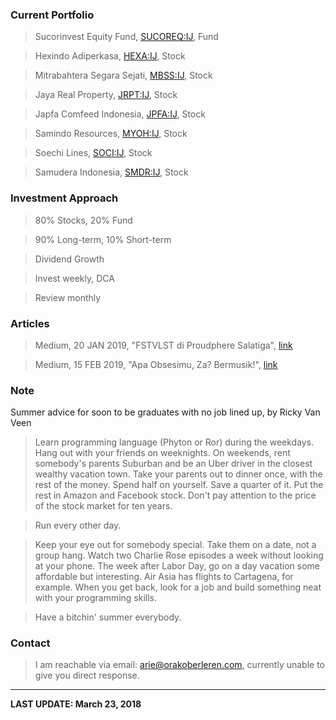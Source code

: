 ### Current Portfolio

>Sucorinvest Equity Fund, [SUCOREQ:IJ](https://www.bloomberg.com/quote/SUCOREQ:IJ), Fund

>Hexindo Adiperkasa, [HEXA:IJ](https://www.bloomberg.com/quote/HEXA:IJ), Stock

>Mitrabahtera Segara Sejati, [MBSS:IJ](https://www.bloomberg.com/quote/MBSS:IJ), Stock

>Jaya Real Property, [JRPT:IJ](https://www.bloomberg.com/quote/JRPT:IJ), Stock

>Japfa Comfeed Indonesia, [JPFA:IJ](https://www.bloomberg.com/quote/JPFA:IJ), Stock

>Samindo Resources, [MYOH:IJ](https://www.bloomberg.com/quote/MYOH:IJ), Stock

>Soechi Lines, [SOCI:IJ](https://bloomberg.com/quote/SOCI:IJ), Stock

>Samudera Indonesia, [SMDR:IJ](https://www.bloomberg.com/quote/SMDR:IJ), Stock


### Investment Approach

>80% Stocks, 20% Fund

>90% Long-term, 10% Short-term

>Dividend Growth

>Invest weekly, DCA

>Review monthly

### Articles

>Medium, 20 JAN 2019, "FSTVLST di Proudphere Salatiga", [link](https://medium.com/@orakoberleren/fstvlst-di-proudphere-salatiga-78256295d60c)

>Medium, 15 FEB 2019, "Apa Obsesimu, Za? Bermusik!", [link](https://medium.com/@orakoberleren/apa-obsesimu-za-bermusik-e42c997f77f9)

### Note
Summer advice for soon to be graduates with no job lined up, by Ricky Van Veen
>Learn programming language (Phyton or Ror) during the weekdays. Hang out with your friends on weeknights. On weekends, rent somebody's parents Suburban and be an Uber driver in the closest wealthy vacation town. Take your parents out to dinner once, with the rest of the money. Spend half on yourself. Save a quarter of it. Put the rest in Amazon and Facebook stock. Don't pay attention to the price of the stock market for ten years.

>Run every other day.

>Keep your eye out for somebody special. Take them on a date, not a group hang. Watch two Charlie Rose episodes a week without looking at your phone. The week after Labor Day, go on a day vacation some affordable but interesting. Air Asia has flights to Cartagena, for example. When you get back, look for a job and build something neat with your programming skills.

>Have a bitchin' summer everybody.


### Contact

>I am reachable via email: [arie@orakoberleren.com](mailto:arie@orakoberleren.com), currently unable to give you direct response.

---

**LAST UPDATE: March 23, 2018**




